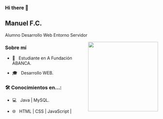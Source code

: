### Hi there 👋<h2> Manuel F.C.
Alumno Desarrollo Web Entorno Servidor</h2>

<img align='right' src="https://media.giphy.com/media/M9gbBd9nbDrOTu1Mqx/giphy.gif" width="230">

<h3> Sobre mí </h3>

- 🤔 &nbsp; Estudiante en A Fundación ABANCA.


- 🎓 &nbsp; Desarrollo WEB.


<h3>🛠 Conocimientos en...:</h3>


- 💻 &nbsp; Java | MySQL.

- 🌐 &nbsp; HTML | CSS | JavaScript |

<!--


-->
